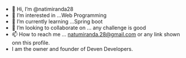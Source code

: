 - 👋 Hi, I’m @natimiranda28
- 👀 I’m interested in ...Web Programming
- 🌱 I’m currently learning ...Spring boot
- 💞️ I’m looking to collaborate on ... any challenge is good
- 📫 How to reach me ... natumiranda.28@gmail.com or any link shown onn this profile.
- I am the owner and founder of Deven Developers.

<!---
natimiranda28/natimiranda28 is a ✨ special ✨ repository because its `README.md` (this file) appears on your GitHub profile.
You can click the Preview link to take a look at your changes.
--->
